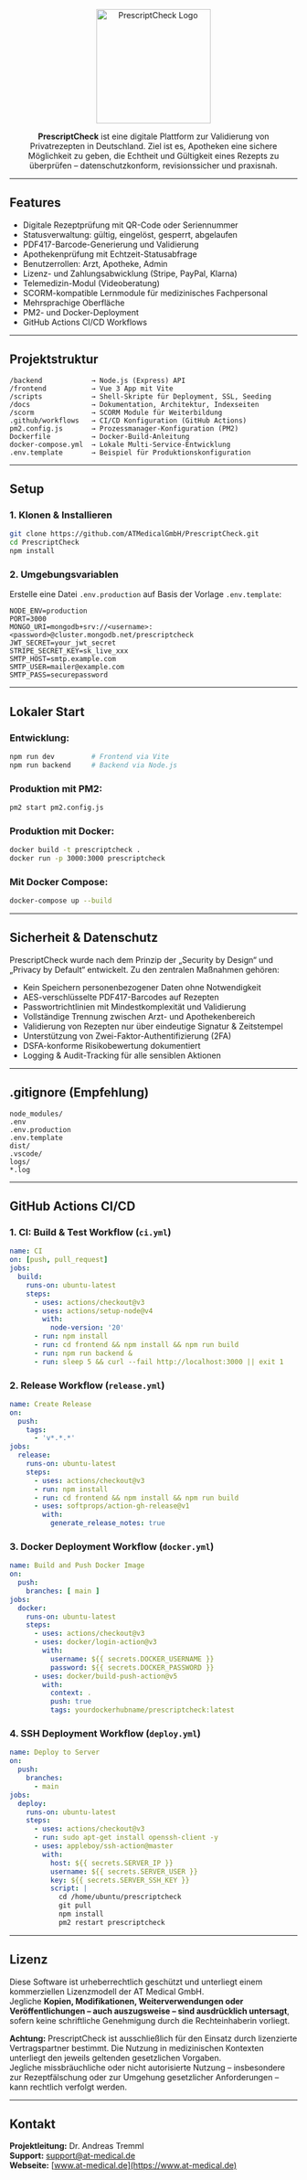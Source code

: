 <p align="center">
  <img src="assets/logo.PNG" alt="PrescriptCheck Logo" width="200"/>
</p>

<p align="center">
  <strong>PrescriptCheck</strong> ist eine digitale Plattform zur Validierung von Privatrezepten in Deutschland. Ziel ist es, Apotheken eine sichere Möglichkeit zu geben, die Echtheit und Gültigkeit eines Rezepts zu überprüfen – datenschutzkonform, revisionssicher und praxisnah.
</p>

---

## Features

- Digitale Rezeptprüfung mit QR-Code oder Seriennummer  
- Statusverwaltung: gültig, eingelöst, gesperrt, abgelaufen  
- PDF417-Barcode-Generierung und Validierung  
- Apothekenprüfung mit Echtzeit-Statusabfrage  
- Benutzerrollen: Arzt, Apotheke, Admin  
- Lizenz- und Zahlungsabwicklung (Stripe, PayPal, Klarna)  
- Telemedizin-Modul (Videoberatung)  
- SCORM-kompatible Lernmodule für medizinisches Fachpersonal  
- Mehrsprachige Oberfläche  
- PM2- und Docker-Deployment  
- GitHub Actions CI/CD Workflows  

---

## Projektstruktur

```
/backend            → Node.js (Express) API  
/frontend           → Vue 3 App mit Vite  
/scripts            → Shell-Skripte für Deployment, SSL, Seeding  
/docs               → Dokumentation, Architektur, Indexseiten  
/scorm              → SCORM Module für Weiterbildung  
.github/workflows   → CI/CD Konfiguration (GitHub Actions)  
pm2.config.js       → Prozessmanager-Konfiguration (PM2)  
Dockerfile          → Docker-Build-Anleitung  
docker-compose.yml  → Lokale Multi-Service-Entwicklung  
.env.template       → Beispiel für Produktionskonfiguration  
```

---

## Setup

### 1. Klonen & Installieren

```bash
git clone https://github.com/ATMedicalGmbH/PrescriptCheck.git
cd PrescriptCheck
npm install
```

### 2. Umgebungsvariablen

Erstelle eine Datei `.env.production` auf Basis der Vorlage `.env.template`:

```env
NODE_ENV=production
PORT=3000
MONGO_URI=mongodb+srv://<username>:<password>@cluster.mongodb.net/prescriptcheck
JWT_SECRET=your_jwt_secret
STRIPE_SECRET_KEY=sk_live_xxx
SMTP_HOST=smtp.example.com
SMTP_USER=mailer@example.com
SMTP_PASS=securepassword
```

---

## Lokaler Start

### Entwicklung:

```bash
npm run dev         # Frontend via Vite
npm run backend     # Backend via Node.js
```

### Produktion mit PM2:

```bash
pm2 start pm2.config.js
```

### Produktion mit Docker:

```bash
docker build -t prescriptcheck .
docker run -p 3000:3000 prescriptcheck
```

### Mit Docker Compose:

```bash
docker-compose up --build
```

---

## Sicherheit & Datenschutz

PrescriptCheck wurde nach dem Prinzip der „Security by Design“ und „Privacy by Default“ entwickelt. Zu den zentralen Maßnahmen gehören:

- Kein Speichern personenbezogener Daten ohne Notwendigkeit  
- AES-verschlüsselte PDF417-Barcodes auf Rezepten  
- Passwortrichtlinien mit Mindestkomplexität und Validierung  
- Vollständige Trennung zwischen Arzt- und Apothekenbereich  
- Validierung von Rezepten nur über eindeutige Signatur & Zeitstempel  
- Unterstützung von Zwei-Faktor-Authentifizierung (2FA)  
- DSFA-konforme Risikobewertung dokumentiert  
- Logging & Audit-Tracking für alle sensiblen Aktionen  

---

## .gitignore (Empfehlung)

```gitignore
node_modules/
.env
.env.production
.env.template
dist/
.vscode/
logs/
*.log
```

---

## GitHub Actions CI/CD

### 1. CI: Build & Test Workflow (`ci.yml`)

```yaml
name: CI
on: [push, pull_request]
jobs:
  build:
    runs-on: ubuntu-latest
    steps:
      - uses: actions/checkout@v3
      - uses: actions/setup-node@v4
        with:
          node-version: '20'
      - run: npm install
      - run: cd frontend && npm install && npm run build
      - run: npm run backend &
      - run: sleep 5 && curl --fail http://localhost:3000 || exit 1
```

### 2. Release Workflow (`release.yml`)

```yaml
name: Create Release
on:
  push:
    tags:
      - 'v*.*.*'
jobs:
  release:
    runs-on: ubuntu-latest
    steps:
      - uses: actions/checkout@v3
      - run: npm install
      - run: cd frontend && npm install && npm run build
      - uses: softprops/action-gh-release@v1
        with:
          generate_release_notes: true
```

### 3. Docker Deployment Workflow (`docker.yml`)

```yaml
name: Build and Push Docker Image
on:
  push:
    branches: [ main ]
jobs:
  docker:
    runs-on: ubuntu-latest
    steps:
      - uses: actions/checkout@v3
      - uses: docker/login-action@v3
        with:
          username: ${{ secrets.DOCKER_USERNAME }}
          password: ${{ secrets.DOCKER_PASSWORD }}
      - uses: docker/build-push-action@v5
        with:
          context: .
          push: true
          tags: yourdockerhubname/prescriptcheck:latest
```

### 4. SSH Deployment Workflow (`deploy.yml`)

```yaml
name: Deploy to Server
on:
  push:
    branches:
      - main
jobs:
  deploy:
    runs-on: ubuntu-latest
    steps:
      - uses: actions/checkout@v3
      - run: sudo apt-get install openssh-client -y
      - uses: appleboy/ssh-action@master
        with:
          host: ${{ secrets.SERVER_IP }}
          username: ${{ secrets.SERVER_USER }}
          key: ${{ secrets.SERVER_SSH_KEY }}
          script: |
            cd /home/ubuntu/prescriptcheck
            git pull
            npm install
            pm2 restart prescriptcheck
```

---

## Lizenz

Diese Software ist urheberrechtlich geschützt und unterliegt einem kommerziellen Lizenzmodell der AT Medical GmbH.  
Jegliche **Kopien, Modifikationen, Weiterverwendungen oder Veröffentlichungen – auch auszugsweise – sind ausdrücklich untersagt**, sofern keine schriftliche Genehmigung durch die Rechteinhaberin vorliegt.

**Achtung:** PrescriptCheck ist ausschließlich für den Einsatz durch lizenzierte Vertragspartner bestimmt. Die Nutzung in medizinischen Kontexten unterliegt den jeweils geltenden gesetzlichen Vorgaben.  
Jegliche missbräuchliche oder nicht autorisierte Nutzung – insbesondere zur Rezeptfälschung oder zur Umgehung gesetzlicher Anforderungen – kann rechtlich verfolgt werden.

---

## Kontakt

**Projektleitung:** Dr. Andreas Tremml  
**Support:** support@at-medical.de  
**Webseite:** [www.at-medical.de](https://www.at-medical.de)
